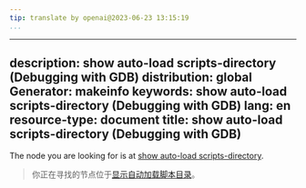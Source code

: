```yaml
---
tip: translate by openai@2023-06-23 13:15:19
...
```

---
description: show auto-load scripts-directory (Debugging with GDB)
distribution: global
Generator: makeinfo
keywords: show auto-load scripts-directory (Debugging with GDB)
lang: en
resource-type: document
title: show auto-load scripts-directory (Debugging with GDB)
------------------------------------------------------------

The node you are looking for is at [show auto-load scripts-directory](objfile_002dgdbdotext-file.html#show-auto_002dload-scripts_002ddirectory).

> 你正在寻找的节点位于[显示自动加载脚本目录](objfile_002dgdbdotext-file.html#show-auto_002dload-scripts_002ddirectory)。
